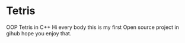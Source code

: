 # Tetris
OOP Tetris in C++
Hi every body this is my first Open source project in gihub hope you enjoy that.
